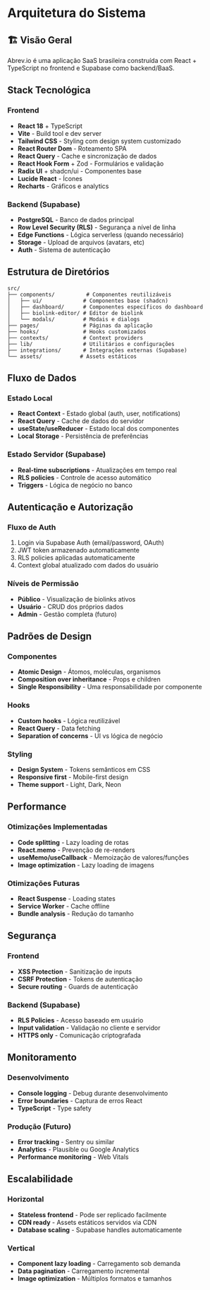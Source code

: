 # Arquitetura do Sistema

## 🏗️ Visão Geral

Abrev.io é uma aplicação SaaS brasileira construída com React + TypeScript no frontend e Supabase como backend/BaaS.

## Stack Tecnológica

### Frontend
- **React 18** + TypeScript
- **Vite** - Build tool e dev server
- **Tailwind CSS** - Styling com design system customizado
- **React Router Dom** - Roteamento SPA
- **React Query** - Cache e sincronização de dados
- **React Hook Form** + Zod - Formulários e validação
- **Radix UI** + shadcn/ui - Componentes base
- **Lucide React** - Ícones
- **Recharts** - Gráficos e analytics

### Backend (Supabase)
- **PostgreSQL** - Banco de dados principal
- **Row Level Security (RLS)** - Segurança a nível de linha
- **Edge Functions** - Lógica serverless (quando necessário)
- **Storage** - Upload de arquivos (avatars, etc)
- **Auth** - Sistema de autenticação

## Estrutura de Diretórios

```
src/
├── components/          # Componentes reutilizáveis
│   ├── ui/             # Componentes base (shadcn)
│   ├── dashboard/      # Componentes específicos do dashboard
│   ├── biolink-editor/ # Editor de biolink
│   └── modals/         # Modais e dialogs
├── pages/              # Páginas da aplicação
├── hooks/              # Hooks customizados
├── contexts/           # Context providers
├── lib/                # Utilitários e configurações
├── integrations/       # Integrações externas (Supabase)
└── assets/            # Assets estáticos
```

## Fluxo de Dados

### Estado Local
- **React Context** - Estado global (auth, user, notifications)
- **React Query** - Cache de dados do servidor
- **useState/useReducer** - Estado local dos componentes
- **Local Storage** - Persistência de preferências

### Estado Servidor (Supabase)
- **Real-time subscriptions** - Atualizações em tempo real
- **RLS policies** - Controle de acesso automático
- **Triggers** - Lógica de negócio no banco

## Autenticação e Autorização

### Fluxo de Auth
1. Login via Supabase Auth (email/password, OAuth)
2. JWT token armazenado automaticamente
3. RLS policies aplicadas automaticamente
4. Context global atualizado com dados do usuário

### Níveis de Permissão
- **Público** - Visualização de biolinks ativos
- **Usuário** - CRUD dos próprios dados
- **Admin** - Gestão completa (futuro)

## Padrões de Design

### Componentes
- **Atomic Design** - Átomos, moléculas, organismos
- **Composition over inheritance** - Props e children
- **Single Responsibility** - Uma responsabilidade por componente

### Hooks
- **Custom hooks** - Lógica reutilizável
- **React Query** - Data fetching
- **Separation of concerns** - UI vs lógica de negócio

### Styling
- **Design System** - Tokens semânticos em CSS
- **Responsive first** - Mobile-first design
- **Theme support** - Light, Dark, Neon

## Performance

### Otimizações Implementadas
- **Code splitting** - Lazy loading de rotas
- **React.memo** - Prevenção de re-renders
- **useMemo/useCallback** - Memoização de valores/funções
- **Image optimization** - Lazy loading de imagens

### Otimizações Futuras
- **React Suspense** - Loading states
- **Service Worker** - Cache offline
- **Bundle analysis** - Redução do tamanho

## Segurança

### Frontend
- **XSS Protection** - Sanitização de inputs
- **CSRF Protection** - Tokens de autenticação
- **Secure routing** - Guards de autenticação

### Backend (Supabase)
- **RLS Policies** - Acesso baseado em usuário
- **Input validation** - Validação no cliente e servidor
- **HTTPS only** - Comunicação criptografada

## Monitoramento

### Desenvolvimento
- **Console logging** - Debug durante desenvolvimento
- **Error boundaries** - Captura de erros React
- **TypeScript** - Type safety

### Produção (Futuro)
- **Error tracking** - Sentry ou similar
- **Analytics** - Plausible ou Google Analytics
- **Performance monitoring** - Web Vitals

## Escalabilidade

### Horizontal
- **Stateless frontend** - Pode ser replicado facilmente
- **CDN ready** - Assets estáticos servidos via CDN
- **Database scaling** - Supabase handles automaticamente

### Vertical
- **Component lazy loading** - Carregamento sob demanda
- **Data pagination** - Carregamento incremental
- **Image optimization** - Múltiplos formatos e tamanhos